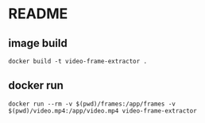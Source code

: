 # README

## image build

```
docker build -t video-frame-extractor .
```

## docker run

```
docker run --rm -v $(pwd)/frames:/app/frames -v $(pwd)/video.mp4:/app/video.mp4 video-frame-extractor
```
